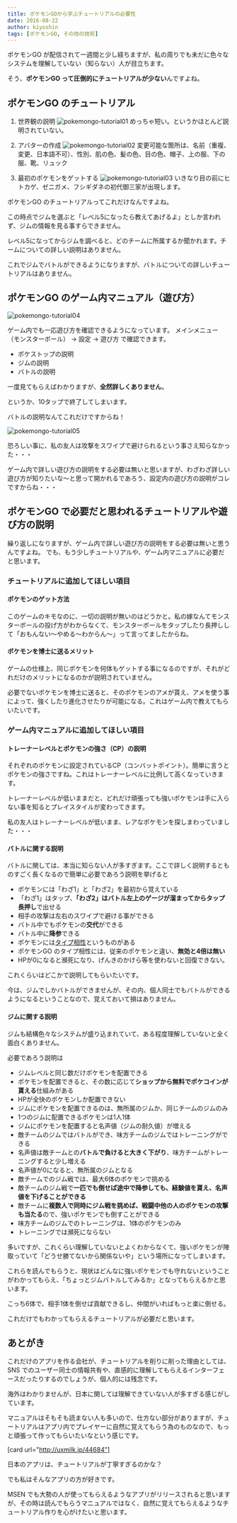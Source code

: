 ```yaml
---
title: ポケモンGOから学ぶチュートリアルの必要性
date: 2016-08-22
author: kiyoshin
tags: [ポケモンGO, その他の技術]
---
```


ポケモンGO が配信されて一週間と少し経ちますが、私の周りでも未だに色々なシステムを理解していない（知らない）人が目立ちます。

そう、**ポケモンGO って圧倒的にチュートリアルが少ない**んですよね。

## ポケモンGO のチュートリアル

1. 世界観の説明
![pokemongo-tutorial01](images/pokemongo-tutorial-1.jpg)
めっちゃ短い。というかほとんど説明されていない。

2. アバターの作成
![pokemongo-tutorial02](images/pokemongo-tutorial-2.png)
変更可能な箇所は、名前（重複、変更、日本語不可）、性別、肌の色、髪の色、目の色、帽子、上の服、下の服、靴、リュック

3. 最初のポケモンをゲットする
![pokemongo-tutorial03](images/pokemongo-tutorial-3.jpg)
いきなり目の前にヒトカゲ、ゼニガメ、フシギダネの初代御三家が出現します。

ポケモンGO のチュートリアルってこれだけなんですよね。

この時点でジムを選ぶと「レベル5になったら教えてあげるよ」としか言われず、ジムの情報を見る事すらできません。

レベル5になってからジムを調べると、どのチームに所属するか聞かれます。チームについての詳しい説明はありません。

これでジムでバトルができるようになりますが、バトルについての詳しいチュートリアルはありません。

## ポケモンGO のゲーム内マニュアル（遊び方）

![pokemongo-tutorial04](images/pokemongo-tutorial-4.jpg)

ゲーム内でも一応遊び方を確認できるようになっています。
メインメニュー（モンスターボール） → 設定 → 遊び方 で確認できます。

* ポケストップの説明
* ジムの説明
* バトルの説明

一度見てもらえばわかりますが、**全然詳しくありません**。

というか、10タップで終了してしまいます。

バトルの説明なんてこれだけですからね！

![pokemongo-tutorial05](images/pokemongo-tutorial-5.jpg)

恐ろしい事に、私の友人は攻撃をスワイプで避けられるという事さえ知らなかった・・・

ゲーム内で詳しい遊び方の説明をする必要は無いと思いますが、わざわざ詳しい遊び方が知りたいな～と思って開かれるであろう、設定内の遊び方の説明がコレですからね・・・

## ポケモンGO で必要だと思われるチュートリアルや遊び方の説明
繰り返しになりますが、ゲーム内で詳しい遊び方の説明をする必要は無いと思うんですよね。
でも、もう少しチュートリアルや、ゲーム内マニュアルに必要だと思います。

### チュートリアルに追加してほしい項目
#### ポケモンのゲット方法
このゲームのキモなのに、一切の説明が無いのはどうかと。私の嫁なんてモンスターボールの投げ方がわからなくて、モンスターボールをタップしたり長押しして「おもんない～やめる～わからん～」って言ってましたからね。

#### ポケモンを博士に送るメリット
ゲームの仕様上、同じポケモンを何体もゲットする事になるのですが、それがどれだけのメリットになるのかが説明されていません。

必要でないポケモンを博士に送ると、そのポケモンのアメが貰え、アメを使う事によって、強くしたり進化させたりが可能になる。これはゲーム内で教えてもらいたいです。

### ゲーム内マニュアルに追加してほしい項目
#### トレーナーレベルとポケモンの強さ（CP）の説明
それぞれのポケモンに設定されているCP（コンバットポイント）。簡単に言うとポケモンの強さですね。これはトレーナーレベルに比例して高くなっていきます。

トレーナーレベルが低いままだと、どれだけ頑張っても強いポケモンは手に入らない事を知るとプレイスタイルが変わってきます。

私の友人はトレーナーレベルが低いまま、レアなポケモンを探しまわっていました・・・

#### バトルに関する説明
バトルに関しては、本当に知らない人が多すぎます。ここで詳しく説明するとものすごく長くなるので簡単に必要であろう説明を挙げると

* ポケモンには「わざ1」と「わざ2」を最初から覚えている
* 「わざ1」はタップ、**「わざ2」はバトル左上のゲージが溜まってからタップ長押し**で出せる
* 相手の攻撃は左右のスワイプで避ける事ができる
* バトル中でもポケモンの**交代**ができる
* バトル中に**降参**できる
* ポケモンには[タイプ相性](https://game8.jp/pokemon-go/beginner/74336)というものがある
* ポケモンGO のタイプ相性には、従来のポケモンと違い、**無効と4倍は無い**
* HPが0になると瀕死になり、げんきのかけら等を使わないと回復できない。

これくらいはどこかで説明してもらいたいです。

今は、ジムでしかバトルができませんが、その内、個人同士でもバトルができるようになるということなので、覚えておいて損はありません。

#### ジムに関する説明
ジムも結構色々なシステムが盛り込まれていて、ある程度理解していないと全く面白くありません。

必要であろう説明は

* ジムレベルと同じ数だけポケモンを配置できる
* ポケモンを配置できると、その数に応じて**ショップから無料でポケコインが貰える**仕組みがある
* HPが全快のポケモンしか配置できない
* ジムにポケモンを配置できるのは、無所属のジムか、同じチームのジムのみ
* 1つのジムに配置できるポケモンは1人1体
* ジムにポケモンを配置すると名声値（ジムの耐久値）が増える
* 敵チームのジムではバトルができ、味方チームのジムではトレーニングができる
* 名声値は敵チームとの**バトルで負けると大きく下がり**、味方チームがトレーニングすると少し増える
* 名声値が0になると、無所属のジムとなる
* 敵チームでのジム戦では、最大6体のポケモンで挑める
* 敵チームのジム戦で**一匹でも倒せば途中で降参しても、経験値を貰え、名声値を下げることができる**
* 敵チームに**複数人で同時にジム戦を挑めば、戦闘中他の人のポケモンの攻撃も当たる**ので、強いポケモンでも倒すことができる
* 味方チームのジムでのトレーニングは、1体のポケモンのみ
* トレーニングでは瀕死にならない

多いですが、これくらい理解していないとよくわからなくて、強いポケモンが陣取っていて「どうせ勝てないから関係ないや」という場所になってしまいます。

これらを読んでもらうと、現状はどんなに強いポケモンでも守れないということがわかってもらえ、「ちょっとジムバトルしてみるか」となってもらえるかと思います。

こっち6体で、相手1体を倒せば貢献できるし、仲間がいればもっと楽に倒せる。

これだけでもわかってもらえるチュートリアルが必要だと思います。

## あとがき
これだけのアプリを作る会社が、チュートリアルを削りに削った理由としては、SNS でのユーザー同士の情報共有や、直感的に理解してもらえるインターフェースだったりするのでしょうが、個人的には残念です。

海外はわかりませんが、日本に関しては理解できていない人が多すぎる感じがしています。

マニュアルはそもそも読まない人も多いので、仕方ない部分がありますが、チュートリアルはアプリ内でプレイヤーに自然に覚えてもらう為のものなので、もっと頑張って作ってもらいたいなという感じです。

[card url="http://uxmilk.jp/44684"]

日本のアプリは、チュートリアルが丁寧すぎるのかな？

でも私はそんなアプリの方が好きです。

MSEN でも大勢の人が使ってもらえるようなアプリがリリースされると思いますが、その時は読んでもらうマニュアルではなく、自然に覚えてもらえるようなチュートリアル作りを心がけたいと思います。